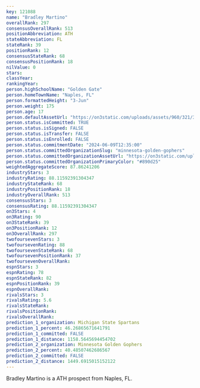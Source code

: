 ```yaml
---
key: 121088
name: "Bradley Martino"
overallRank: 297
consensusOverallRank: 513
positionAbbreviation: ATH
stateAbbreviation: FL
stateRank: 39
positionRank: 12
consensusStateRank: 68
consensusPositionRank: 18
nilValue: 0
stars: 
classYear: 
rankingYear: 
person.highSchoolName: "Golden Gate"
person.homeTownName: "Naples, FL"
person.formattedHeight: "3-Jun"
person.weight: 175
person.age: 17
person.defaultAssetUrl: "https://on3static.com/uploads/assets/960/321/321960.png"
person.status.isCommitted: TRUE
person.status.isSigned: FALSE
person.status.isTransfer: FALSE
person.status.isEnrolled: FALSE
person.status.commitmentDate: "2024-06-09T12:35:00"
person.status.committedOrganizationSlug: "minnesota-golden-gophers"
person.status.committedOrganizationAssetUrl: "https://on3static.com/uploads/assets/43/150/150043.svg"
person.status.committedOrganizationPrimaryColor: "#890d25"
weightedAggregateScore: 87.86241206
industryStars: 3
industryRating: 88.11592391304347
industryStateRank: 68
industryPositionRank: 18
industryOverallRank: 513
consensusStars: 3
consensusRating: 88.11592391304347
on3Stars: 4
on3Rating: 90
on3StateRank: 39
on3PositionRank: 12
on3OverallRank: 297
twofoursevenStars: 3
twofoursevenRating: 88
twofoursevenStateRank: 68
twofoursevenPositionRank: 37
twofoursevenOverallRank: 
espnStars: 3
espnRating: 78
espnStateRank: 82
espnPositionRank: 39
espnOverallRank: 
rivalsStars: 3
rivalsRating: 5.6
rivalsStateRank: 
rivalsPositionRank: 
rivalsOverallRank: 
prediction_1_organization: Michigan State Spartans
prediction_1_percent: 46.26865671641791
prediction_1_committed: FALSE
prediction_1_distance: 1158.5645694454702
prediction_2_organization: Minnesota Golden Gophers
prediction_2_percent: 40.48507462686567
prediction_2_committed: FALSE
prediction_2_distance: 1449.6915015152122
---
```

Bradley Martino is a ATH prospect from Naples, FL.